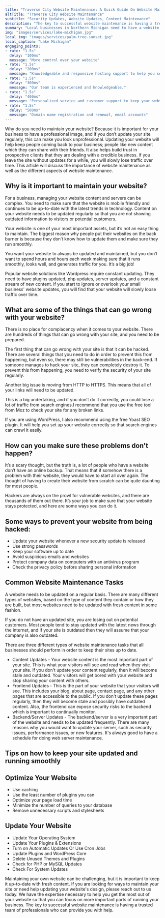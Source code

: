 ```yaml
---
title: "Traverse City Website Maintenance: A Quick Guide On Website Maintenance"
altTitle: "Traverse City Website Maintenance"
subtitle: "Security Updates, Website Updates, Content Maintenance"
description: "The key to successful website maintenance is having a trusted team of professionals who can provide you with the right level of service."
summary: "Local businesses in Northern Michigan need to have a website maintenance strategy. With the help of the right team, such as Andrew McCall, they can decrease their risk and maintain their websites for a more consistent flow of business. It is important that local businesses maintain their website for current and potential customers. A strong online presence is imperative for any company looking to succeed."
img: "images/services/lake-michigan.jpg"
local_img: "images/services/palm-tree-sunset.jpg"
local_caption: "Lake Michigan"
engaging_points:
- rate: "1.5s"
  delay: "100ms"
  message: "More control over your website"
- rate: "1.5s"
  delay: "200ms"
  message: "Knowledgeable and responsive hosting support to help you solve problems as they come up"
- rate: "1.5s"
  delay: "300ms"
  message: "Our team is experienced and knowledgeable."
- rate: "1.5s"
  delay: "400ms"
  message: "Personalized service and customer support to keep your website working and your business flowing"
- rate: "1.5s"
  delay: "500ms"
  message: "Domain name registration and renewal, email accounts"
---
```


Why do you need to maintain your website? Because it is important for your business to have a professional image, and if you don’t update your site regularly, this can make you look unprofessional. Updating your website will help keep people coming back to your business; people like new content which they can share with their friends. It also helps build trust in prospective clients that they are dealing with a credible business. If you leave the site without updates for a while, you will slowly lose traffic over time. This article will discuss the importance of website maintenance as well as the different aspects of website maintenance.


## Why is it important to maintain your website?


For a business, managing your website content and servers can be complex. You need to make sure that the website is mobile friendly and continues to be up-to-date with the latest trends in technology. Content on your website needs to be updated regularly so that you are not showing outdated information to visitors or potential customers.


Your website is one of your most important assets, but it’s not an easy thing to maintain. The biggest reason why people put their websites on the back burner is because they don’t know how to update them and make sure they run smoothly.


You want your website to always be updated and maintained, but you don’t want to spend hours and hours each week making sure that it runs smoothly, looks well, and generates traffic for you. It’s a big job!


Popular website solutions like Wordpress require constant updating. They need to have plugins updated, php updates, server updates, and a constant stream of new content. If you start to ignore or overlook your small business' website updates, you will find that your website will slowly loose traffic over time.


## What are some of the things that can go wrong with your website?

There is no place for complacency when it comes to your website. There are hundreds of things that can go wrong with your site, and you need to be prepared.


The first thing that can go wrong with your site is that it can be hacked. There are several things that you need to do in order to prevent this from happening, but even so, there may still be vulnerabilities in the back-end. If someone manages to hack your site, they can completely destroy it. To prevent this from happening, you need to verify the security of your site regularly.


Another big issue is moving from HTTP to HTTPS. This means that all of your links will need to be updated.

This is a big undertaking, and if you don’t do it correctly, you could lose a lot of traffic from search engines.I recommend that you use the free tool from Moz to check your site for any broken links.

If you are using WordPress, I also recommend using the free Yoast SEO plugin. It will help you set up your website correctly so that search engines can crawl it easily.


## How can you make sure these problems don't happen?


It’s a scary thought, but the truth is, a lot of people who have a website don’t have an online backup. That means that if somehow there is a problem with their website, they would have to start all over again. The thought of having to create their website from scratch can be quite daunting for most people.


Hackers are always on the prowl for vulnerable websites, and there are thousands of them out there. It’s your job to make sure that your website stays protected, and here are some ways you can do it.


## Some ways to prevent your website from being hacked:


- Update your website whenever a new security update is released
- Use strong passwords
- Keep your software up to date
- Avoid suspicious emails and websites
- Protect company data on computers with an antivirus program
- Check the privacy policy before sharing personal information


## Common Website Maintenance Tasks


A website needs to be updated on a regular basis. There are many different types of websites, based on the type of content they contain or how they are built, but most websites need to be updated with fresh content in some fashion.


If you do not have an updated site, you are losing out on potential customers. Most people tend to stay updated with the latest news through the internet, and if your site is outdated then they will assume that your company is also outdated.


There are three different types of website maintenance tasks that all businesses should perform in order to keep their sites up to date.

- Content Updates - Your website content is the most important part of your site. This is what your visitors will see and read when they visit your site. If you don't update your content regularly, then it will become stale and outdated. Your visitors will get bored with your website and stop sharing your content with others.
- Frontend Updates - This is the part of your website that your visitors will see. This includes your blog, about page, contact page, and any other pages that are accessible to the public. If you don't update these pages regularly, then they will become stale and possibly have outdated content. Also, the frontend can expose security risks to the backend which is important to continually monitor.
- Backend/Server Updates - The backend/server is a very important part of the website and needs to be updated frequently. There are many reasons why you would want to update your server, such as security issues, performance issues, or new features. It's always good to have a schedule for doing web server maintenance.

## Tips on how to keep your site updated and running smoothly


## Optimize Your Website

* Use caching
* Use the least number of plugins you can
* Optimize your page load time
* Minimize the number of queries to your database
* Remove unnecessary scripts and stylesheets


## Update Your Website

* Update Your Operating System
* Update Your Plugins & Extensions
* Turn on Automatic Updates Or Use Cron Jobs
* Update Plugins and WordPress Core
* Delete Unused Themes and Plugins
* Check for PHP or MySQL Updates
* Check For System Updates


Maintaining your own website can be challenging, but it is important to keep it up-to-date with fresh content. 
If you are looking for ways to maintain your site or need help updating your website's design, please reach out to us today. 
We have the expertise necessary to help you get the most out of your website so that you can focus on more important parts of running your business. 
The key to successful website maintenance is having a trusted team of professionals who can provide you with help.



